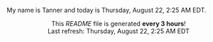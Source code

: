 My name is Tanner and today is Thursday, August 22, 2:25 AM EDT.

<p align="center">This <i>README</i> file is generated <b>every 3 hours</b>!</br>Last refresh: Thursday, August 22, 2:25 AM EDT<br /></p>
